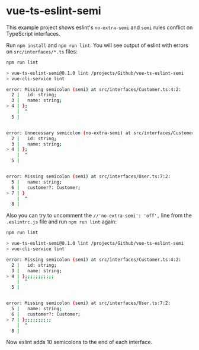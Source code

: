 # vue-ts-eslint-semi

This example project shows eslint's `no-extra-semi` and `semi` rules conflict on TypeScript interfaces.

Run `npm install` and `npm run lint`. You will see output of eslint with errors on `src/interfaces/*.ts` files:

```bash
npm run lint

> vue-ts-eslint-semi@0.1.0 lint /projects/Github/vue-ts-eslint-semi
> vue-cli-service lint

error: Missing semicolon (semi) at src/interfaces/Customer.ts:4:2:
  2 |   id: string;
  3 |   name: string;
> 4 | };
    |  ^
  5 |


error: Unnecessary semicolon (no-extra-semi) at src/interfaces/Customer.ts:4:2:
  2 |   id: string;
  3 |   name: string;
> 4 | };
    |  ^
  5 |


error: Missing semicolon (semi) at src/interfaces/User.ts:7:2:
  5 |   name: string;
  6 |   customer?: Customer;
> 7 | }
    |  ^
  8 |
```

Also you can try to uncomment the `//'no-extra-semi': 'off',` line from the `.eslintrc.js` file and run `npm run lint` again:

```bash
npm run lint

> vue-ts-eslint-semi@0.1.0 lint /projects/Github/vue-ts-eslint-semi
> vue-cli-service lint

error: Missing semicolon (semi) at src/interfaces/Customer.ts:4:2:
  2 |   id: string;
  3 |   name: string;
> 4 | };;;;;;;;;;;
    |  ^
  5 |


error: Missing semicolon (semi) at src/interfaces/User.ts:7:2:
  5 |   name: string;
  6 |   customer?: Customer;
> 7 | };;;;;;;;;;
    |  ^
  8 |
```

Now eslint adds 10 semicolons to the end of each interface.
